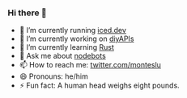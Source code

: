 ### Hi there 👋



- 🧊 I’m currently running [iced.dev](https://iceddev.com)
- 🔭 I’m currently working on [diyAPIs](https://diyapis.com)
- 🦀 I’m currently learning [Rust](https://www.rust-lang.org/)
- 🤖 Ask me about [nodebots](https://nodebots.io)
- 📫 How to reach me: [twitter.com/monteslu](https://twitter.com/monteslu)
- 😄 Pronouns: he/him
- ⚡ Fun fact: A human head weighs eight pounds.

